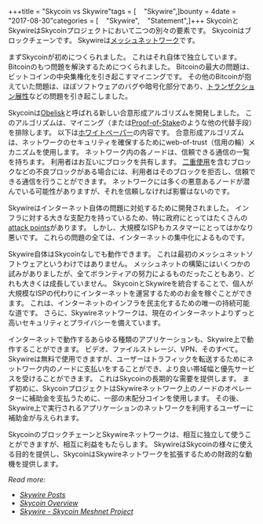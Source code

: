 +++title = "Skycoin vs Skywire"tags = [    "Skywire",]bounty = 4date = "2017-08-30"categories = [    "Skywire",    "Statement",]+++
SkycoinとSkywireはSkycoinプロジェクトにおいて二つの別々の要素です。
Skycoinはブロックチェーンです。
Skywireは[メッシュネットワーク](https://ja.wikipedia.org/wiki/%E3%83%A1%E3%83%83%E3%82%B7%E3%83%A5%E3%83%8D%E3%83%83%E3%83%88%E3%83%AF%E3%83%BC%E3%82%AF)です。

まずSkycoinが初めにつくられました。
これはそれ自体で独立しています。
Bitcoinのもつ問題を解決するためにつくられました。
Bitcoinの最大の問題は、ビットコインの中央集権化を引き起こすマイニングです。
その他のBitcoinが抱えていた問題は、ほぼソフトウェアのバグや暗号化部分であり、[トランザクション展性](https://en.bitcoin.it/wiki/Transaction_Malleability)などの問題を引き起こしました。

Skycoinは[Obelisk](https://www.skycoin.net/whitepapers)と呼ばれる新しい合意形成アルゴリズムを開発しました。
このアルゴリズムは、マイニング（または[Proof-of-Stake](https://ja.wikipedia.org/wiki/%E3%83%97%E3%83%AB%E3%83%BC%E3%83%95%E3%83%BB%E3%82%AA%E3%83%96%E3%83%BB%E3%82%B9%E3%83%86%E3%83%BC%E3%82%AF)のような他の代替手段）を排除します。
以下は[ホワイトペーパー](https://www.skycoin.net/whitepapers)の内容です。
合意形成アルゴリズムは、ネットワークのセキュリティを確保するためにweb-of-trust（信用の輪）メカニズムを使用します。
ネットワーク内の各ノードは、信頼できる通信の一覧を持ちます。
利用者はお互いにブロックを共有します。
[二重使用](https://en.wikipedia.org/wiki/Double-spending)を含むブロックなどの不良ブロックがある場合には、利用者はそのブロックを拒否し、信頼できる通信を行うことができます。
ネットワークには多くの悪意あるノードが潜んでいる可能性がありますが、それを信頼しなければ影響はないのです。

Skywireはインターネット自体の問題に対処するために開発されました。
インフラに対する大きな支配力を持っているため、特に政府にとってはたくさんの[attack points](https://en.wikipedia.org/wiki/BGP_hijacking)があります。
しかし、大規模なISPもカスタマーにとってはかなり悪いです。
これらの問題の全ては、インターネットの集中化によるものです。

Skywire自体はSkycoinなしでも動作できます。
これは最初のメッシュネットソフトウェアというわけではありません。
メッシュネットの構築にはいくつかの試みがありましたが、全てボランティアの努力によるものだったこともあり、どれも大きくは成長していません。
SkycoinとSkywireを統合することで、個人が大規模なISPの代わりにインターネットを運営するためのお金を稼ぐことができます。
これは、インターネットのインフラを民主化するための唯一の持続可能な道です。
さらに、Skywireネットワークは、現在のインターネットよりずっと高いセキュリティとプライバシーを備えています。

インターネットで動作するあらゆる種類のアプリケーションも、Skywire上で動作することができます。
ビデオ、ファイルストレージ、VPN、そのすべて。
Skywireは無料で使用できますが、ユーザーはトラフィックを転送するためにネットワーク内のノードに支払いをすることができ、より良い帯域幅と優先サービスを受けることができます。
これはSkycoinの長期的な需要を提供します。
まず初めに、SkycoinプロジェクトはSkywireネットワーク上のノードのオペレーターに補助金を支払うために、一部の未配分コインを使用します。
その後、Skywire上で実行されるアプリケーションのネットワークを利用するユーザーに補助金が与えられます。

SkycoinのブロックチェーンとSkywireネットワークは、相互に独立して使うことができますが、相互に利益をもたらします。
SkywireはSkycoinの様々に使える目的を提供し、SkycoinはSkywireネットワークを拡張するための財政的な動機を提供します。

*Read more:*
* *[Skywire Posts](/categories/skywire/)*
* *[Skycoin Overview](/overview/skycoin-overview/)*
* *[Skywire - Skycoin Meshnet Project](/overview/skywire---skycoin-meshnet-project/)*
